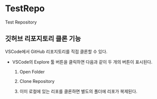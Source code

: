 # TestRepo
 
Test Repository

## 깃허브 리포지토리 클론 기능 

VSCode에서 GitHub 리포지토리를 직접 클론할 수 있다.

- VSCode의 Explore 툴 버튼을 클릭하면 다음과 같이 두 개의 버튼이 표시된다.
  1. Open Folder
  2. Clone Repository    
  

  3. 이미 로컬에 있는 리포를 클론하면 별도의 폴더에 리포가 복제된다.